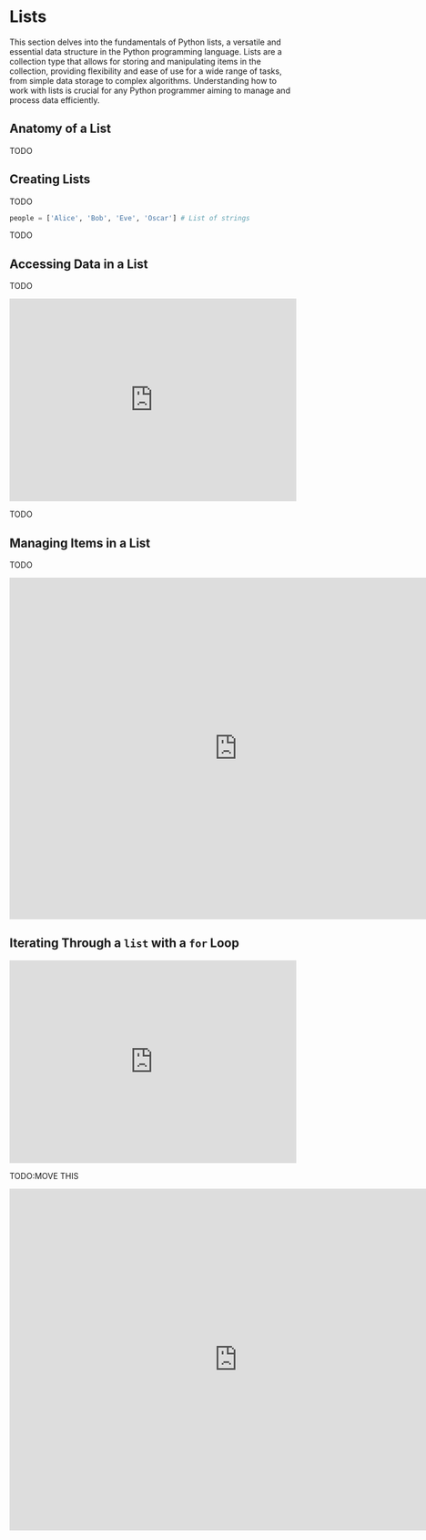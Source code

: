 # Lists

This section delves into the fundamentals of Python lists, a versatile and essential data structure in the Python programming language. Lists are a collection type that allows for storing and manipulating items in the collection, providing flexibility and ease of use for a wide range of tasks, from simple data storage to complex algorithms. Understanding how to work with lists is crucial for any Python programmer aiming to manage and process data efficiently.



## Anatomy of a List

TODO

## Creating Lists

TODO

```python
people = ['Alice', 'Bob', 'Eve', 'Oscar'] # List of strings 

```

TODO

## Accessing Data in a List

TODO

<iframe src="https://trinket.io/embed/python3/22b91c41d1?runOption=run&start=result&showInstructions=true" width="100%" height="356" frameborder="0" marginwidth="0" marginheight="0" allowfullscreen></iframe>

TODO

## Managing Items in a List

TODO 

<iframe width="800" height="600" frameborder="0" src="https://pythontutor.com/iframe-embed.html#code=names%20%3D%20%5B'Alice',%20'Bob',%20'Eve',%20'Oscar'%5D%0Anames%5B1%5D%20%3D%20'Trudy'%0Anames.pop%28%29%0Anames%20%3D%20names%20%2B%20%5B'Peggy',%20'Victor'%5D%0Anames.pop%282%29%0Adel%20names%5B1%5D&codeDivHeight=400&codeDivWidth=350&cumulative=true&curInstr=0&heapPrimitives=true&origin=opt-frontend.js&py=311&rawInputLstJSON=%5B%5D&textReferences=false"> </iframe>



## Iterating Through a `list` with a `for` Loop



<iframe src="https://trinket.io/embed/python3/ae2bd601dc?runOption=run&start=result&showInstructions=true" width="100%" height="356" frameborder="0" marginwidth="0" marginheight="0" allowfullscreen></iframe>



TODO:MOVE THIS

<iframe width="800" height="600" frameborder="0" src="https://pythontutor.com/iframe-embed.html#code=names%20%3D%20%5B'Alice',%20'Bob',%20'Eve',%20'Oscar'%5D%0Aages%20%3D%20%5B22,%2024,%2025,%2023%5D%0A%0Apeople%20%3D%20dict%28zip%28names,%20ages%29%29&codeDivHeight=400&codeDivWidth=350&cumulative=true&curInstr=0&heapPrimitives=true&origin=opt-frontend.js&py=311&rawInputLstJSON=%5B%5D&textReferences=false"> </iframe>

